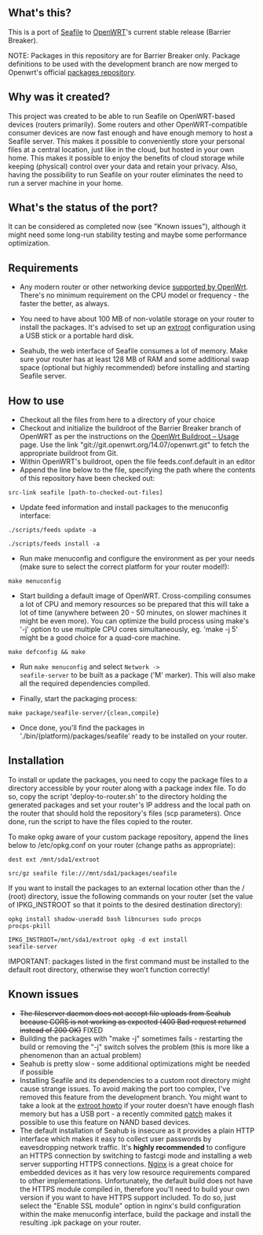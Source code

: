 
What's this?
------------

This is a port of <a href="http://seafile.com/">Seafile</a> to <a href="http://openwrt.org/">OpenWRT</a>'s current stable release (Barrier Breaker).

NOTE: Packages in this repository are for Barrier Breaker only. Package definitions to be used with the development branch are now merged to Openwrt's official <a href="https://github.com/openwrt/packages">packages repository</a>.

Why was it created?
-------------------

This project was created to be able to run Seafile on OpenWRT-based devices (routers primarily). Some routers and other OpenWRT-compatible consumer devices are now fast enough and have enough memory to host a Seafile server. This makes it possible to conveniently store your personal files at a central location, just like in the cloud, but hosted in your own home. This makes it possible to enjoy the benefits of cloud storage while keeping (physical) control over your data and retain your privacy. Also, having the possibility to run Seafile on your router eliminates the need to run a server machine in your home.

What's the status of the port?
------------------------------

It can be considered as completed now (see "Known issues"), although it might need some long-run stability testing and maybe some performance optimization.

Requirements
------------

* Any modern router or other networking device <a href="http://wiki.openwrt.org/toh/start">supported by OpenWrt</a>. There's no minimum requirement on the CPU model or frequency - the faster the better, as always.

* You need to have about 100 MB of non-volatile storage on your router to install the packages. It's advised to set up an <a href="http://wiki.openwrt.org/doc/howto/extroot">extroot</a> configuration using a USB stick or a portable hard disk.

* Seahub, the web interface of Seafile consumes a lot of memory. Make sure your router has at least 128 MB of RAM and some additional swap space (optional but highly recommended) before installing and starting Seafile server.

How to use
----------

* Checkout all the files from here to a directory of your choice
* Checkout and initialize the buildroot of the Barrier Breaker branch of OpenWRT as per the instructions on the <a href="http://wiki.openwrt.org/doc/howto/build">OpenWrt Buildroot – Usage</a> page. Use the link "git://git.openwrt.org/14.07/openwrt.git" to fetch the appropriate buildroot from Git.
* Within OpenWRT's buildroot, open the file feeds.conf.default in an editor
* Append the line below to the file, specifying the path where the contents of this repository have been checked out:

<code>src-link seafile [path-to-checked-out-files]</code>

* Update feed information and install packages to the menuconfig interface:

<code>./scripts/feeds update -a</code>

<code>./scripts/feeds install -a</code>

* Run make menuconfig and configure the environment as per your needs (make sure to select the correct platform for your router model!):

<code>make menuconfig</code>

* Start building a default image of OpenWRT. Cross-compiling consumes a lot of CPU and memory resources so be prepared that this will take a lot of time (anywhere between 20 - 50 minutes, on slower machines it might be even more). You can optimize the build process using make's '-j' option to use multiple CPU cores simultaneously, eg. 'make -j 5' might be a good choice for a quad-core machine.

<code>make defconfig && make</code>

* Run <code>make menuconfig</code> and select <code>Network -> seafile-server</code> to be built as a package ('M' marker). This will also make all the required dependencies compiled.

* Finally, start the packaging process:

<code>make package/seafile-server/{clean,compile}</code>

* Once done, you'll find the packages in './bin/(platform)/packages/seafile' ready to be installed on your router.

Installation
------------

To install or update the packages, you need to copy the package files to a directory accessible by your router along with a package index file. To do so, copy the script 'deploy-to-router.sh' to the directory holding the generated packages and set your router's IP address and the local path on the router that should hold the repository's files (scp parameters). Once done, run the script to have the files copied to the router.

To make opkg aware of your custom package repository, append the lines below to /etc/opkg.conf on your router (change paths as appropriate):

<code>dest ext /mnt/sda1/extroot</code>

<code>src/gz seafile file:///mnt/sda1/packages/seafile</code>

If you want to install the packages to an external location other than the / (root) directory, issue the following commands on your router (set the value of IPKG_INSTROOT so that it points to the desired destination directory):

<code>opkg install shadow-useradd bash libncurses sudo procps procps-pkill</code>

<code>IPKG_INSTROOT=/mnt/sda1/extroot opkg -d ext install seafile-server</code>

IMPORTANT: packages listed in the first command must be installed to the default root directory, otherwise they won't function correctly!

Known issues
------------

* <del>The fileserver daemon does not accept file uploads from Seahub because CORS is not working as expected (400 Bad request returned instead of 200 OK)</del> FIXED
* Building the packages with "make -j" sometimes fails - restarting the build or removing the "-j" switch solves the problem (this is more like a phenomenon than an actual problem)
* Seahub is pretty slow - some additional optimizations might be needed if possible
* Installing Seafile and its dependencies to a custom root directory might cause strange issues. To avoid making the port too complex, I've removed this feature from the development branch. You might want to take a look at the <a href="http://wiki.openwrt.org/doc/howto/extroot">extroot howto</a> if your router doesn't have enough flash memory but has a USB port - a recently commited <a href="http://patchwork.ozlabs.org/patch/420864/">patch</a> makes it possible to use this feature on NAND based devices.
* The default installation of Seahub is insecure as it provides a plain HTTP interface which makes it easy to collect user passwords by eavesdropping network traffic. It's **highly recommended** to configure an HTTPS connection by switching to fastcgi mode and installing a web server supporting HTTPS connections. <a href="http://nginx.org/">Nginx</a> is a great choice for embedded devices as it has very low resource requirements compared to other implementations. Unfortunately, the default build does not have the HTTPS module compiled in, therefore you'll need to build your own version if you want to have HTTPS support included. To do so, just select the "Enable SSL module" option in nginx's build configuration within the make menuconfig interface, build the package and install the resulting .ipk package on your router.
